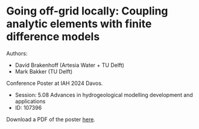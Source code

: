 # Going off-grid locally: Coupling analytic elements with finite difference models

Authors:
 - Davíd Brakenhoff (Artesia Water + TU Delft)
 - Mark Bakker (TU Delft)

Conference Poster at IAH 2024 Davos. 
- Session: 5.08 Advances in hydrogeological modelling development and applications
- ID: 107396

Download a PDF of the poster [here](https://github.com/dbrakenhoff/poster_iah2024/blob/main/poster_iah2024_dbrakenhoff.pdf).
